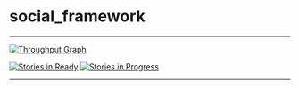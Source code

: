 # social_framework

---

[![Throughput Graph](https://graphs.waffle.io/TCC-SocialNetwork/social_framework/throughput.svg)](https://waffle.io/TCC-SocialNetwork/social_framework/metrics)

[![Stories in Ready](https://badge.waffle.io/TCC-SocialNetwork/social_framework.png?label=ready&title=Ready)](http://waffle.io/TCC-SocialNetwork/social_framework)	[![Stories in Progress](https://badge.waffle.io/TCC-SocialNetwork/social_framework.png?label=in%20progress&title=In%20Progress)](http://waffle.io/TCC-SocialNetwork/social_framework) 

---
